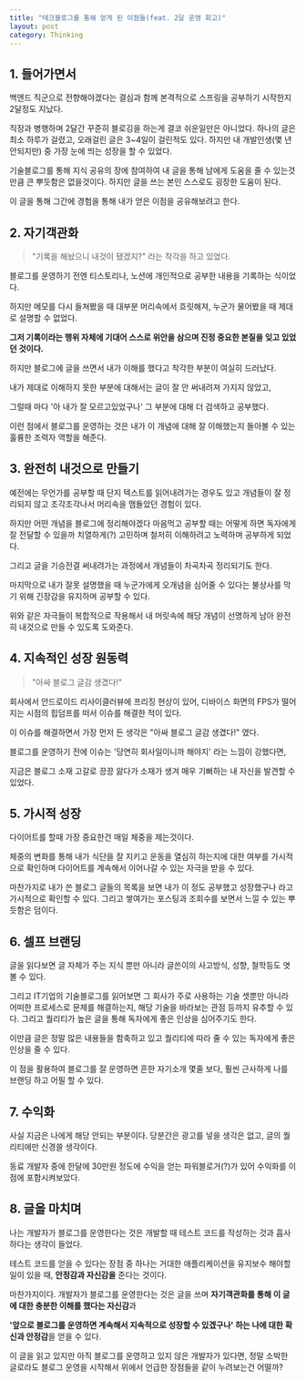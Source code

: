 ```yaml
---
title: "테크블로그를 통해 얻게 된 이점들(feat. 2달 운영 회고)"
layout: post
category: Thinking
---
```



## 1. 들어가면서

백엔드 직군으로 전향해야겠다는 결심과 함께 본격적으로 스프링을 공부하기 시작한지 2달정도 지났다.

직장과 병행하며 2달간 꾸준히 블로깅을 하는게 결코 쉬운일만은 아니었다. 하나의 글은 최소 하루가 걸렸고, 오래걸린 글은 3~4일이 걸린적도 있다. 하지만 내 개발인생(몇 년 안되지만) 중 가장 눈에 띄는 성장을 할 수 있었다.

기술블로그를 통해 지식 공유의 장에 참여하여 내 글을 통해 남에게 도움을 줄 수 있는것 만큼 큰 뿌듯함은 없을것이다.
하지만 글을 쓰는 본인 스스로도 굉장한 도움이 된다.

이 글을 통해 그간에 경험을 통해 내가 얻은 이점을 공유해보려고 한다.


## 2. 자기객관화

> "기록을 해놨으니 내것이 됐겠지?" 라는 착각을 하고 있었다.

블로그를 운영하기 전엔 티스토리나, 노션에 개인적으로 공부한 내용을 기록하는 식이었다.

하지만 메모를 다시 들쳐봤을 때 대부분 머리속에서 흐릿해져, 누군가 물어봤을 때 제대로 설명할 수 없었다.

**그저 기록이라는 행위 자체에 기대어 스스로 위안을 삼으며 진정 중요한 본질을 잊고 있었던 것이다.**

하지만 블로그에 글을 쓰면서 내가 이해를 했다고 착각한 부분이 여실히 드러났다. 

내가 제대로 이해하지 못한 부분에 대해서는 글이 잘 안 써내려져 가지지 않았고,

그럴때 마다 '아 내가 잘 모르고있었구나' 그 부분에 대해 더 검색하고 공부했다.

이런 점에서 블로그를 운영하는 것은 내가 이 개념에 대해 잘 이해했는지 돌아볼 수 있는 훌륭한 조력자 역할을 해준다.


## 3. 완전히 내것으로 만들기

예전에는 무언가를 공부할 때 단지 텍스트를 읽어내려가는 경우도 있고 개념들이 잘 정리되지 않고 조각조각나서 머리속을 맴돌았던 경험이 있다.

하지만 어떤 개념을 블로그에 정리해야겠다 마음먹고 공부할 때는 어떻게 하면 독자에게 잘 전달할 수 있을까 치열하게(?) 고민하며 철저히 이해하려고 노력하며 공부하게 되었다.

그리고 글을 기승전결 써내려가는 과정에서 개념들이 차곡차곡 정리되기도 한다.

마지막으로 내가 잘못 설명했을 때 누군가에게 오개념을 심어줄 수 있다는 불상사를 막기 위해 긴장감을 유지하며 공부할 수 있다.

위와 같은 자극들이 복합적으로 작용해서 내 머릿속에 해당 개념이 선명하게 남아 완전히 내것으로 만들 수 있도록 도와준다.


## 4. 지속적인 성장 원동력

> "아싸 블로그 글감 생겼다!"

회사에서 안드로이드 리사이클러뷰에 프리징 현상이 있어, 디바이스 화면의 FPS가 떨어지는 시점의 힙덤프를 떠서 이슈를 해결한 적이 있다.

이 이슈를 해결하면서 가장 먼저 든 생각은 "아싸 블로그 글감 생겼다!" 였다.

블로그를 운영하기 전에 이슈는 '당연히 회사일이니까 해야지' 라는 느낌이 강했다면,

지금은 블로그 소재 고갈로 끙끙 앓다가 소재가 생겨 매우 기뻐하는 내 자신을 발견할 수 있었다.

## 5. 가시적 성장

다이어트를 할때 가장 중요한건 매일 체중을 제는것이다.

체중의 변화를 통해 내가 식단을 잘 지키고 운동을 열심히 하는지에 대한 여부를 가시적으로 확인하며 다이어트를 계속해서 이어나갈 수 있는 자극을 받을 수 있다.

마찬가지로 내가 쓴 블로그 글들의 목록을 보면 내가 이 정도 공부했고 성장했구나 라고 가시적으로 확인할 수 있다. 그리고 쌓여가는 포스팅과 조회수를 보면서 느낄 수 있는 뿌듯함은 덤이다.



## 6. 셀프 브랜딩

글을 읽다보면 글 자체가 주는 지식 뿐만 아니라 글쓴이의 사고방식, 성향, 철학등도 엿볼 수 있다.

그리고 IT기업의 기술블로그를 읽어보면 그 회사가 주로 사용하는 기술 셋뿐만 아니라 어떠한 프로세스로 문제를 해결하는지, 해당 기술을 바라보는 관점 등까지 유추할 수 있다. 그리고 퀄리티가 높은 글을 통해 독자에게 좋은 인상을 심어주기도 한다.

이만큼 글은 정말 많은 내용들을 함축하고 있고 퀄리티에 따라 줄 수 있는 독자에게 좋은 인상을 줄 수 있다.

이 점을 활용하여 블로그를 잘 운영하면 흔한 자기소개 몇줄 보다, 훨씬 근사하게 나를 브랜딩 하고 어필 할 수 있다.


## 7. 수익화

사실 지금은 나에게 해당 안되는 부분이다. 당분간은 광고를 넣을 생각은 없고, 글의 퀄리티에만 신경쓸 생각이다.

동료 개발자 중에 한달에 30만원 정도에 수익을 얻는 파워블로거(?)가 있어 수익화를 이점에 포함시켜보았다.


## 8. 글을 마치며

나는 개발자가 블로그를 운영한다는 것은 개발할 때 테스트 코드를 작성하는 것과 흡사하다는 생각이 들었다.

테스트 코드를 얻을 수 있다는 장점 중 하나는 거대한 애플리케이션을 유지보수 해야할 일이 있을 때, **안정감과 자신감을** 준다는 것이다.

마찬가지이다. 개발자가 블로그를 운영한다는 것은 글을 쓰며 **자기객관화를 통해 이 글에 대한 충분한 이해를 했다는 자신감**과 

**'앞으로 블로그를 운영하면 계속해서 지속적으로 성장할 수 있겠구나' 하는 나에 대한 확신과 안정감**을 얻을 수 있다.

이 글을 읽고 있지만 아직 블로그를 운영하고 있지 않은 개발자가 있다면, 정말 소박한 글로라도 블로그 운영을 시작해서 위에서 언급한 장점들을 같이 누려보는건 어떨까?
